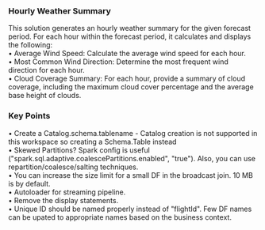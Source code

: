 ### Hourly Weather Summary

This solution generates an hourly weather summary for the given forecast period. For each hour within the forecast period, it
calculates and displays the following: </br>
• Average Wind Speed: Calculate the average wind speed for each hour. </br>
• Most Common Wind Direction: Determine the most frequent wind direction for each hour. </br>
• Cloud Coverage Summary: For each hour, provide a summary of cloud coverage, including the maximum cloud cover 
percentage and the average base height of clouds.

### Key Points
• Create a Catalog.schema.tablename - Catalog creation is not supported in this workspace so creating a Schema.Table instead </br>
• Skewed Partitions? Spark config is useful ("spark.sql.adaptive.coalescePartitions.enabled", "true"). Also, you can use repartition/coalesce/salting techniques. </br>
• You can increase the size limit for a small DF in the broadcast join. 10 MB is by default. </br>
• Autoloader for streaming pipeline. </br>
• Remove the display statements. </br>
• Unique ID should be named properly instead of "flightId". Few DF names can be upated to appropriate names based on the business context.
